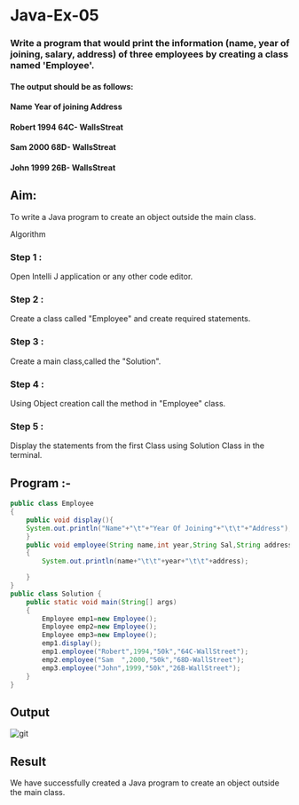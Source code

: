 # Java-Ex-05
### Write a program that would print the information (name, year of joining, salary, address) of three employees by creating a class named 'Employee'. 
#### The output should be as follows:
#### Name           Year of joining              Address
#### Robert                1994                  64C- WallsStreat
#### Sam                   2000                  68D- WallsStreat
#### John                  1999                  26B- WallsStreat
## Aim:
To write a Java program to create an object outside the main class.

Algorithm
### Step 1 : 
Open Intelli J application or any other code editor.

### Step 2 : 
Create a class called "Employee" and create required statements.

### Step 3 : 
Create a main class,called the "Solution".

### Step 4 : 
Using Object creation call the method in "Employee" class.

### Step 5 : 
Display the statements from the first Class using Solution Class in the terminal.

## Program :-
```java
public class Employee
{
    public void display(){
    System.out.println("Name"+"\t"+"Year Of Joining"+"\t\t"+"Address");
    }
    public void employee(String name,int year,String Sal,String address)
    {
        System.out.println(name+"\t\t"+year+"\t\t"+address);

    }
}
public class Solution {
    public static void main(String[] args)
    {
        Employee emp1=new Employee();
        Employee emp2=new Employee();
        Employee emp3=new Employee();
        emp1.display();
        emp1.employee("Robert",1994,"50k","64C-WallStreet");
        emp2.employee("Sam  ",2000,"50k","68D-WallStreet");
        emp3.employee("John",1999,"50k","26B-WallStreet");
    }
}
```
## Output
![git](./op.png)
## Result
We have successfully created a Java program to create an object outside the main class.
